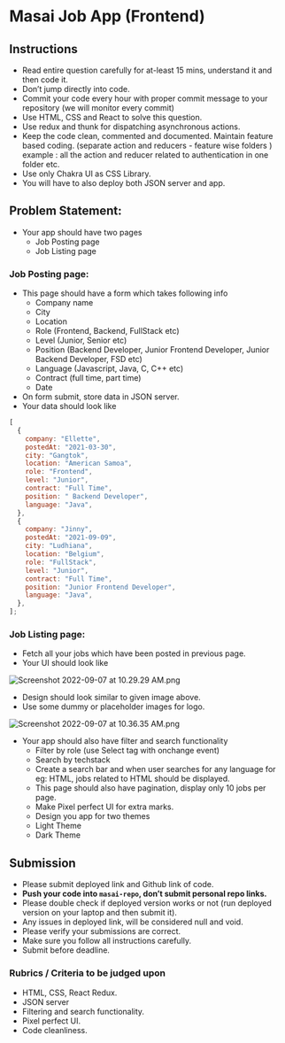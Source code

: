 # Masai Job App (Frontend)

## Instructions

- Read entire question carefully for at-least 15 mins, understand it and then code it.
- Don’t jump directly into code.
- Commit your code every hour with proper commit message to your repository (we will monitor every commit)
- Use HTML, CSS and React to solve this question.
- Use redux and thunk for dispatching asynchronous actions.
- Keep the code clean, commented and documented. Maintain feature based coding. (separate action and reducers - feature wise folders ) example : all the action and reducer related to authentication in one folder etc.
- Use only Chakra UI as CSS Library.
- You will have to also deploy both JSON server and app.

## Problem Statement:

- Your app should have two pages
  - Job Posting page
  - Job Listing page

### Job Posting page:

- This page should have a form which takes following info
  - Company name
  - City
  - Location
  - Role (Frontend, Backend, FullStack etc)
  - Level (Junior, Senior etc)
  - Position (Backend Developer, Junior Frontend Developer, Junior Backend Developer, FSD etc)
  - Language (Javascript, Java, C, C++ etc)
  - Contract (full time, part time)
  - Date
- On form submit, store data in JSON server.
- Your data should look like

```jsx
[
  {
    company: "Ellette",
    postedAt: "2021-03-30",
    city: "Gangtok",
    location: "American Samoa",
    role: "Frontend",
    level: "Junior",
    contract: "Full Time",
    position: " Backend Developer",
    language: "Java",
  },
  {
    company: "Jinny",
    postedAt: "2021-09-09",
    city: "Ludhiana",
    location: "Belgium",
    role: "FullStack",
    level: "Junior",
    contract: "Full Time",
    position: "Junior Frontend Developer",
    language: "Java",
  },
];
```

### Job Listing page:

- Fetch all your jobs which have been posted in previous page.
- Your UI should look like

![Screenshot 2022-09-07 at 10.29.29 AM.png](https://s3-us-west-2.amazonaws.com/secure.notion-static.com/b5592dad-edd4-4f56-addc-86c576984530/Screenshot_2022-09-07_at_10.29.29_AM.png)

- Design should look similar to given image above.
- Use some dummy or placeholder images for logo.

![Screenshot 2022-09-07 at 10.36.35 AM.png](https://s3-us-west-2.amazonaws.com/secure.notion-static.com/584471a1-ae17-4034-8c34-ec5ce20cd273/Screenshot_2022-09-07_at_10.36.35_AM.png)

- Your app should also have filter and search functionality
  - Filter by role (use Select tag with onchange event)
  - Search by techstack
  - Create a search bar and when user searches for any language for eg: HTML, jobs related to HTML should be displayed.
  - This page should also have pagination, display only 10 jobs per page.
  - Make Pixel perfect UI for extra marks.
  - Design you app for two themes
  - Light Theme
  - Dark Theme

## Submission

- Please submit deployed link and Github link of code.
- **Push your code into `masai-repo`, don’t submit personal repo links.**
- Please double check if deployed version works or not (run deployed version on your laptop and then submit it).
- Any issues in deployed link, will be considered null and void.
- Please verify your submissions are correct.
- Make sure you follow all instructions carefully.
- Submit before deadline.

### Rubrics / Criteria to be judged upon

- HTML, CSS, React Redux.
- JSON server
- Filtering and search functionality.
- Pixel perfect UI.
- Code cleanliness.
